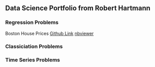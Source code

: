 ## Data Science Portfolio from Robert Hartmann

### Regression Problems

Boston House Prices [Github Link](https://github.com/tuxmania87/AIRepo/regression-notebooks/Boston%20House%20Prices.ipynb) [nbviewer](https://nbviewer.jupyter.org/url/github.com/tuxmania87/AIRepo/regression-notebooks/Boston%20House%20Prices.ipynb)

### Classiciation Problems

### Time Series Problems
